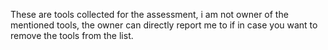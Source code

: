 These are tools collected for the assessment, i am not owner of the mentioned tools, the owner can directly report me to if in case you want to remove the tools from the list. 
